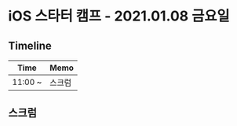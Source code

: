 # iOS 스타터 캠프 - 2021.01.08 금요일

## Timeline

Time          | Memo 
------------- | ------
11:00 ~  | 스크럼


## 스크럼
